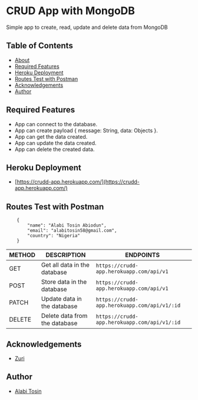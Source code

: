 #  CRUD App with MongoDB

Simple app to create, read, update and delete data from MongoDB

## Table of Contents

* [About](#crud-app-with-mongodb)
* [Required Features](#required-features)
* [Heroku Deployment](#heroku-deployment)
* [Routes Test with Postman](#swagger-documentation)
* [Acknowledgements](#acknowledgements)
* [Author](#author)

## Required Features

* App can connect to the database.
* App can create payload { message: String, data: Objects }. 
* App can get the data created.
* App can update the data created.
* App can delete the created data.

## Heroku Deployment
* [https://crudd-app.herokuapp.com/](https://crudd-app.herokuapp.com/)

## Routes Test with Postman
```shell
    {
        "name": "Alabi Tosin Abiodun",
        "email": "alabitosin58@gmail.com",
        "country": "Nigeria"
    }
```
| METHOD | DESCRIPTION                             | ENDPOINTS
| ------ | --------------------------------------- | -------------------------
| GET    | Get all data in the database            | `https://crudd-app.herokuapp.com/api/v1`
| POST   | Store data in the database              | `https://crudd-app.herokuapp.com/api/v1`
| PATCH  | Update data in the database             | `https://crudd-app.herokuapp.com/api/v1/:id`
| DELETE | Delete data from the database           | `https://crudd-app.herokuapp.com/api/v1/:id`

## Acknowledgements

* [Zuri](https://zuri.com/)

## Author

* [Alabi Tosin](https://github.com/alatos2)

